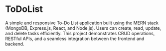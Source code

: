 # ToDoList
A simple and responsive To-Do List application built using the MERN stack (MongoDB, Express.js, React, and Node.js). Users can create, read, update, and delete tasks efficiently. This project demonstrates CRUD operations, RESTful APIs, and a seamless integration between the frontend and backend.

